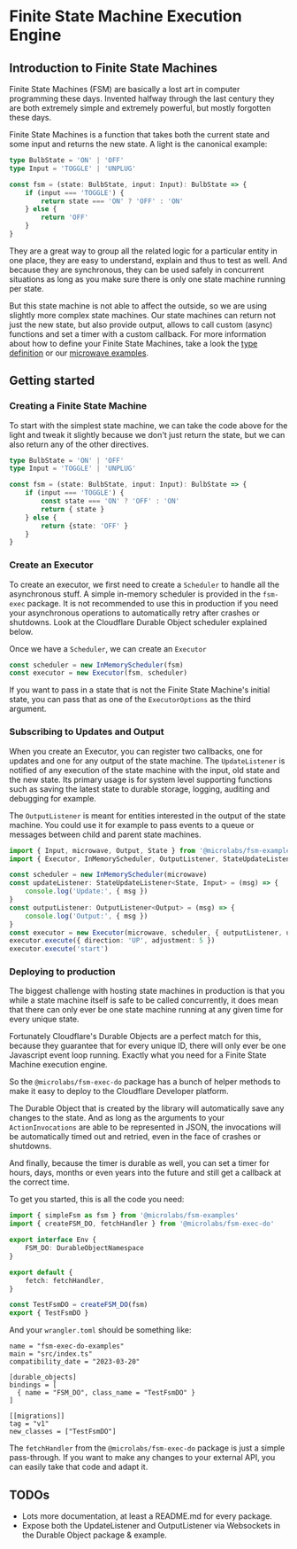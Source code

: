 # Finite State Machine Execution Engine

## Introduction to Finite State Machines

Finite State Machines (FSM) are basically a lost art in computer programming these days. Invented halfway through the last century they are both extremely simple and extremely powerful, but mostly forgotten these days.

Finite State Machines is a function that takes both the current state and some input and returns the new state. A light is the canonical example:

```typescript
type BulbState = 'ON' | 'OFF'
type Input = 'TOGGLE' | 'UNPLUG'

const fsm = (state: BulbState, input: Input): BulbState => {
	if (input === 'TOGGLE') {
		return state === 'ON' ? 'OFF' : 'ON'
	} else {
		return 'OFF'
	}
}
```

They are a great way to group all the related logic for a particular entity in one place, they are easy to understand, explain and thus to test as well. And because they are synchronous, they can be used safely in concurrent situations as long as you make sure there is only one state machine running per state.

But this state machine is not able to affect the outside, so we are using slightly more complex state machines. Our state machines can return not just the new state, but also provide output, allows to call custom (async) functions and set a timer with a custom callback. For more information about how to define your Finite State Machines, take a look the [type definition](https://github.com/evanderkoogh/fsm-exec/blob/main/packages/fsm/src/lib/fsm.ts) or our [microwave examples](https://github.com/evanderkoogh/fsm-exec/blob/main/examples/fsm-examples/src/lib/microwave.ts).

## Getting started

### Creating a Finite State Machine

To start with the simplest state machine, we can take the code above for the light and tweak it slightly because we don't just return the state, but we can also return any of the other directives.

```typescript
type BulbState = 'ON' | 'OFF'
type Input = 'TOGGLE' | 'UNPLUG'

const fsm = (state: BulbState, input: Input): BulbState => {
	if (input === 'TOGGLE') {
		const state === 'ON' ? 'OFF' : 'ON'
		return { state }
	} else {
		return {state: 'OFF' }
	}
}
```

### Create an Executor

To create an executor, we first need to create a `Scheduler` to handle all the asynchronous stuff. A simple in-memory scheduler is provided in the `fsm-exec` package. It is not recommended to use this in production if you need your asynchronous operations to automatically retry after crashes or shutdowns. Look at the Cloudflare Durable Object scheduler explained below.

Once we have a `Scheduler`, we can create an `Executor`

```typescript
const scheduler = new InMemoryScheduler(fsm)
const executor = new Executor(fsm, scheduler)
```

If you want to pass in a state that is not the Finite State Machine's initial state, you can pass that as one of the `ExecutorOptions` as the third argument.

### Subscribing to Updates and Output

When you create an Executor, you can register two callbacks, one for updates and one for any output of the state machine. The `UpdateListener` is notified of any execution of the state machine with the input, old state and the new state. Its primary usage is for system level supporting functions such as saving the latest state to durable storage, logging, auditing and debugging for example.

The `OutputListener` is meant for entities interested in the output of the state machine. You could use it for example to pass events to a queue or messages between child and parent state machines.

```typescript
import { Input, microwave, Output, State } from '@microlabs/fsm-examples'
import { Executor, InMemoryScheduler, OutputListener, StateUpdateListener } from '@microlabs/fsm-exec'

const scheduler = new InMemoryScheduler(microwave)
const updateListener: StateUpdateListener<State, Input> = (msg) => {
	console.log('Update:', { msg })
}
const outputListener: OutputListener<Output> = (msg) => {
	console.log('Output:', { msg })
}
const executor = new Executor(microwave, scheduler, { outputListener, updateListener })
executor.execute({ direction: 'UP', adjustment: 5 })
executor.execute('start')
```

### Deploying to production

The biggest challenge with hosting state machines in production is that you while a state machine itself is safe to be called concurrently, it does mean that there can only ever be one state machine running at any given time for every unique state.

Fortunately Cloudflare's Durable Objects are a perfect match for this, because they guarantee that for every unique ID, there will only ever be one Javascript event loop running. Exactly what you need for a Finite State Machine execution engine.

So the `@microlabs/fsm-exec-do` package has a bunch of helper methods to make it easy to deploy to the Cloudflare Developer platform.

The Durable Object that is created by the library will automatically save any changes to the state.
And as long as the arguments to your `ActionInvocations` are able to be represented in JSON, the invocations will be automatically timed out and retried, even in the face of crashes or shutdowns.

And finally, because the timer is durable as well, you can set a timer for hours, days, months or even years into the future and still get a callback at the correct time.

To get you started, this is all the code you need:

```typescript
import { simpleFsm as fsm } from '@microlabs/fsm-examples'
import { createFSM_DO, fetchHandler } from '@microlabs/fsm-exec-do'

export interface Env {
	FSM_DO: DurableObjectNamespace
}

export default {
	fetch: fetchHandler,
}

const TestFsmDO = createFSM_DO(fsm)
export { TestFsmDO }
```

And your `wrangler.toml` should be something like:

```
name = "fsm-exec-do-examples"
main = "src/index.ts"
compatibility_date = "2023-03-20"

[durable_objects]
bindings = [
  { name = "FSM_DO", class_name = "TestFsmDO" }
]

[[migrations]]
tag = "v1"
new_classes = ["TestFsmDO"]
```

The `fetchHandler` from the `@microlabs/fsm-exec-do` package is just a simple pass-through. If you want to make any changes to your external API, you can easily take that code and adapt it.

## TODOs

- Lots more documentation, at least a README.md for every package.
- Expose both the UpdateListener and OutputListener via Websockets in the Durable Object package & example.

